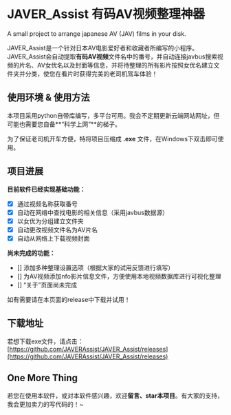 # JAVER_Assist 有码AV视频整理神器

A small project to arrange japanese AV (JAV) films in your disk.

JAVER_Assist是一个针对日本AV电影爱好者和收藏者所编写的小程序。JAVER_Assist会自动提取**有码AV视频**文件名中的番号，并自动连接javbus搜索视频的片名、AV女优名以及封面等信息，并将待整理的所有影片按照女优名建立文件夹并分类，使您在看片时获得完美的老司机驾车体验！

## 使用环境 & 使用方法

本项目采用python自带库编写，多平台可用。我会不定期更新云端网站网址，但可能也需要您自备**“科学上网”**的梯子。

为了保证老司机开车方便，特将项目压缩成 **.exe** 文件，在Windows下双击即可使用。

## 项目进展

**目前软件已经实现基础功能：**

- [x] 通过视频名称获取番号
- [x] 自动在网络中查找电影的相关信息（采用javbus数据源）
- [x] 以女优为分组建立文件夹
- [x] 自动更改视频文件名为AV片名
- [x] 自动从网络上下载视频封面

**尚未完成的功能：**

- [] 添加多种整理设置选项（根据大家的试用反馈进行填写）
- [] 为AV视频添加nfo影片信息文件，方便使用本地视频数据库进行可视化整理
- [] “关于”页面尚未完成

如有需要请在本页面的release中下载并试用！

## 下载地址

若想下载exe文件，请点击：[https://github.com/JAVERAssist/JAVER_Assist/releases](https://github.com/JAVERAssist/JAVER_Assist/releases)

## One More Thing

若您在使用本软件，或对本软件感兴趣，欢迎**留言、star本项目**。有大家的支持，我会更加卖力的写代码的！~

